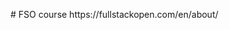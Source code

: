  #   F S O   c o u r s e  
  
 h t t p s : / / f u l l s t a c k o p e n . c o m / e n / a b o u t /  
  
